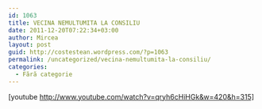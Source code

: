 ```yaml
---
id: 1063
title: VECINA NEMULTUMITA LA CONSILIU
date: 2011-12-20T07:22:34+03:00
author: Mircea
layout: post
guid: http://costestean.wordpress.com/?p=1063
permalink: /uncategorized/vecina-nemultumita-la-consiliu/
categories:
  - Fără categorie
---
```

[youtube http://www.youtube.com/watch?v=qryh6cHiHGk&w=420&h=315]
